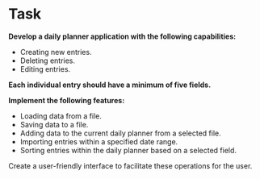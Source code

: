 # **Task**
**Develop a daily planner application with the following capabilities:**

- Creating new entries.
- Deleting entries.
- Editing entries.

**Each individual entry should have a minimum of five fields.**

**Implement the following features:**

- Loading data from a file.
- Saving data to a file.
- Adding data to the current daily planner from a selected file.
- Importing entries within a specified date range.
- Sorting entries within the daily planner based on a selected field.

Create a user-friendly interface to facilitate these operations for the user.
